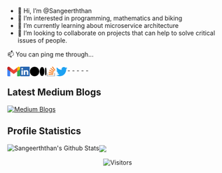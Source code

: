 - 👋 Hi, I’m @Sangeerththan
- 👀 I’m interested in programming, mathematics and biking
- 🌱 I’m currently learning about microservice architecture
- 💞️ I’m looking to collaborate on projects that can help to solve critical issues of people.

<p  align="left"> 📫 You can ping me through... </p>

-[<img align="left" alt="Sangeerththan" height="22px" src="./icons/Gmail.png" />](mailto:sangeerththan.15@cse.mrt.ac.lk)
-[<img align="left" alt="Sangeerththan" height="22px" src="./icons/LinkedIn.png" />](https://www.linkedin.com/in/sangeerththanbalachandran/)
-[<img align="left" alt="Sangeerththan" height="22px" src="./icons/Medium.png" />](https://www.linkedin.com/in/sangeerththanbalachandran/)
-[<img align="left" alt="Sangeerththan" height="22px" src="./icons/StackOverflow.png" />](https://stackoverflow.com/users/9538584/sangeerththan-b)
-[<img align="left" alt="Sangeerththan" height="22px" src="./icons/Twitter.png" />](https://twitter.com/sangeerth20)

## Latest Medium Blogs
[![Medium Blogs](https://github-readme-medium-card-119xojrqa-sangeerththan.vercel.app/getMediumBlogs?username=sangeerththanbalachandran&type=vertical&limit=3)](https://medium.com/@sangeerththanbalachandran)

## Profile Statistics

<a href="https://github-readme-stats.vercel.app/api?username=Sangeerththan&show_icons=true&hide_border=true&count_private=true&include_all_commits=true&theme=prussian">
<img align="left" margin="1rem" alt="Sangeerththan's Github Stats" src="https://github-readme-stats.vercel.app/api?username=Sangeerththan&show_icons=true&hide_border=true&count_private=true&include_all_commits=true&theme=prussian" /></a>


<a href="https://github-readme-stats.vercel.app/api/top-langs/?username=Sangeerththan&langs_count=10&layout=compact&theme=radical">
  <img align="center" margin="1rem" src="https://github-readme-stats.vercel.app/api/top-langs/?username=Sangeerththan&langs_count=10&layout=compact&theme=prussian" />
</a>

<p align=center>                           
  <img align=center  src="https://visitor-badge.laobi.icu/badge?page_id=sangeerththan" alt="Visitors">                     
</p>

